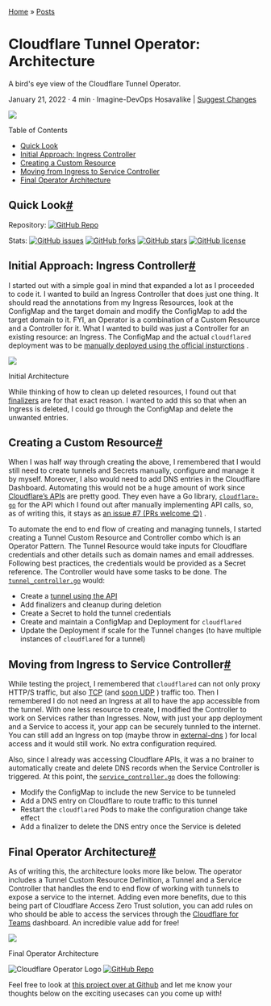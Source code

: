 [Home](https://imagine-devops.site/) » [Posts](https://imagine-devops.site/posts/)

# Cloudflare Tunnel Operator: Architecture

A bird's eye view of the Cloudflare Tunnel Operator.

January 21, 2022 · 4 min · Imagine-DevOps Hosavalike | [Suggest Changes](https://github.com/imagine-devops/blog-comments/issues)

![](https://imagine-devops.site/posts/migration-compose-k8s/cloudflare-tunnel-operator-architecture/CloudflareOperatorBanner.png)

Table of Contents

-   [Quick Look](https://imagine-devops.site/posts/migration-compose-k8s/cloudflare-tunnel-operator-architecture//#quick-look)
-   [Initial Approach: Ingress Controller](https://imagine-devops.site/posts/migration-compose-k8s/cloudflare-tunnel-operator-architecture//#initial-approach-ingress-controller)
-   [Creating a Custom Resource](https://imagine-devops.site/posts/migration-compose-k8s/cloudflare-tunnel-operator-architecture//#creating-a-custom-resource)
-   [Moving from Ingress to Service Controller](https://imagine-devops.site/posts/migration-compose-k8s/cloudflare-tunnel-operator-architecture//#moving-from-ingress-to-service-controller)
-   [Final Operator Architecture](https://imagine-devops.site/posts/migration-compose-k8s/cloudflare-tunnel-operator-architecture//#final-operator-architecture)

## Quick Look[#](https://imagine-devops.site/posts/migration-compose-k8s/cloudflare-tunnel-operator-architecture//#quick-look)

Repository: [![GitHub Repo](https://img.shields.io/badge/GitHub-imagine-devops%2Fcloudflare--operator-brightgreen)](https://github.com/imagine-devops/cloudflare-operator)

Stats: [![GitHub issues](https://img.shields.io/github/issues/imagine-devops/cloudflare-operator)](https://github.com/imagine-devops/cloudflare-operator/issues) [![GitHub forks](https://img.shields.io/github/forks/imagine-devops/cloudflare-operator)](https://github.com/imagine-devops/cloudflare-operator/network) [![GitHub stars](https://img.shields.io/github/stars/imagine-devops/cloudflare-operator)](https://github.com/imagine-devops/cloudflare-operator/stargazers) [![GitHub license](https://img.shields.io/github/license/imagine-devops/cloudflare-operator?color=brightgreen)](https://github.com/imagine-devops/cloudflare-operator/blob/main/LICENSE)

## Initial Approach: Ingress Controller[#](https://imagine-devops.site/posts/migration-compose-k8s/cloudflare-tunnel-operator-architecture//#initial-approach-ingress-controller)

I started out with a simple goal in mind that expanded a lot as I proceeded to code it. I wanted to build an Ingress Controller that does just one thing. It should read the annotations from my Ingress Resources, look at the ConfigMap and the target domain and modify the ConfigMap to add the target domain to it. FYI, an Operator is a combination of a Custom Resource and a Controller for it. What I wanted to build was just a Controller for an existing resource: an Ingress. The ConfigMap and the actual `cloudflared` deployment was to be [manually deployed using the official insturctions](https://developers.cloudflare.com/cloudflare-one/tutorials/many-cfd-one-tunnel#deploy-cloudflared) .

![](https://imagine-devops.site/posts/migration-compose-k8s/cloudflare-tunnel-operator-architecture//InitialArch.png#center)

Initial Architecture

While thinking of how to clean up deleted resources, I found out that [finalizers](https://kubernetes.io/docs/concepts/overview/working-with-objects/finalizers/) are for that exact reason. I wanted to add this so that when an Ingress is deleted, I could go through the ConfigMap and delete the unwanted entries.

## Creating a Custom Resource[#](https://imagine-devops.site/posts/migration-compose-k8s/cloudflare-tunnel-operator-architecture//#creating-a-custom-resource)

When I was half way through creating the above, I remembered that I would still need to create tunnels and Secrets manually, configure and manage it by myself. Moreover, I also would need to add DNS entries in the Cloudflare Dashboard. Automating this would not be a huge amount of work since [Cloudflare’s APIs](https://api.cloudflare.com/) are pretty good. They even have a Go library, [`cloudflare-go`](https://github.com/cloudflare/cloudflare-go) for the API which I found out after manually implementing API calls, so, as of writing this, it stays as [an issue #7 (PRs welcome 😊)](https://github.com/imagine-devops/cloudflare-operator/issues/7) .

To automate the end to end flow of creating and managing tunnels, I started creating a Tunnel Custom Resource and Controller combo which is an Operator Pattern. The Tunnel Resource would take inputs for Cloudflare credentials and other details such as domain names and email addresses. Following best practices, the credentials would be provided as a Secret reference. The Controller would have some tasks to be done. The [`tunnel_controller.go`](https://github.com/imagine-devops/cloudflare-operator/blob/main/controllers/tunnel_controller.go) would:

-   Create a [tunnel using the API](https://api.cloudflare.com/#argo-tunnel-create-argo-tunnel)
-   Add finalizers and cleanup during deletion
-   Create a Secret to hold the tunnel credentials
-   Create and maintain a ConfigMap and Deployment for `cloudflared`
-   Update the Deployment if scale for the Tunnel changes (to have multiple instances of `cloudflared` for a tunnel)

## Moving from Ingress to Service Controller[#](https://imagine-devops.site/posts/migration-compose-k8s/cloudflare-tunnel-operator-architecture//#moving-from-ingress-to-service-controller)

While testing the project, I remembered that `cloudflared` can not only proxy HTTP/S traffic, but also [TCP](https://developers.cloudflare.com/cloudflare-one/applications/non-http) (and [soon UDP](https://blog.cloudflare.com/extending-cloudflares-zero-trust-platform-to-support-udp-and-internal-dns/) ) traffic too. Then I remembered I do not need an Ingress at all to have the app accessible from the tunnel. With one less resource to create, I modified the Controller to work on Services rather than Ingresses. Now, with just your app deployment and a Service to access it, your app can be securely tunnled to the internet. You can still add an Ingress on top (maybe throw in [external-dns](https://github.com/kubernetes-sigs/external-dns) ) for local access and it would still work. No extra configuration required.

Also, since I already was accessing Cloudflare APIs, it was a no brainer to automatically create and delete DNS records when the Service Controller is triggered. At this point, the [`service_controller.go`](https://github.com/imagine-devops/cloudflare-operator/blob/main/controllers/service_controller.go) does the following:

-   Modify the ConfigMap to include the new Service to be tunneled
-   Add a DNS entry on Cloudflare to route traffic to this tunnel
-   Restart the `cloudflared` Pods to make the configuration change take effect
-   Add a finalizer to delete the DNS entry once the Service is deleted

## Final Operator Architecture[#](https://imagine-devops.site/posts/migration-compose-k8s/cloudflare-tunnel-operator-architecture//#final-operator-architecture)

As of writing this, the architecture looks more like below. The operator includes a Tunnel Custom Resource Definition, a Tunnel and a Service Controller that handles the end to end flow of working with tunnels to expose a service to the internet. Adding even more benefits, due to this being part of Cloudflare Access Zero Trust solution, you can add rules on who should be able to access the services through the [Cloudflare for Teams](https://dash.teams.cloudflare.com/) dashboard. An incredible value add for free!

![](https://imagine-devops.site/posts/migration-compose-k8s/cloudflare-tunnel-operator-architecture//OperatorArchitecture.png#center)

Final Operator Architecture

![Cloudflare Operator Logo](https://imagine-devops.site/posts/migration-compose-k8s/cloudflare-tunnel-operator-architecture//CloudflareOperatorLogo.png#center) [![GitHub Repo](https://img.shields.io/badge/GitHub-imagine-devops%2Fcloudflare--operator-brightgreen#center)](https://github.com/imagine-devops/cloudflare-operator)

Feel free to look at [this project over at Github](https://github.com/imagine-devops/cloudflare-operator) and let me know your thoughts below on the exciting usecases can you come up with!